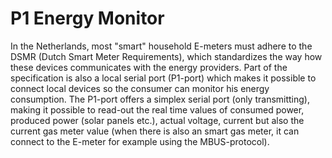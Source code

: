 # P1 Energy Monitor

In the Netherlands, most "smart" household E-meters must adhere to the DSMR (Dutch Smart Meter Requirements), which standardizes the way how these devices
communicates with the energy providers. Part of the specification is also a local serial port (P1-port) which makes it possible to connect local devices
so the consumer can monitor his energy consumption.
The P1-port offers a simplex serial port (only transmitting), making it possible to read-out the real time values of consumed power, produced power (solar panels etc.), 
actual voltage, current but also the current gas meter value (when there is also an smart gas meter, it can connect to the E-meter for example using the MBUS-protocol).
